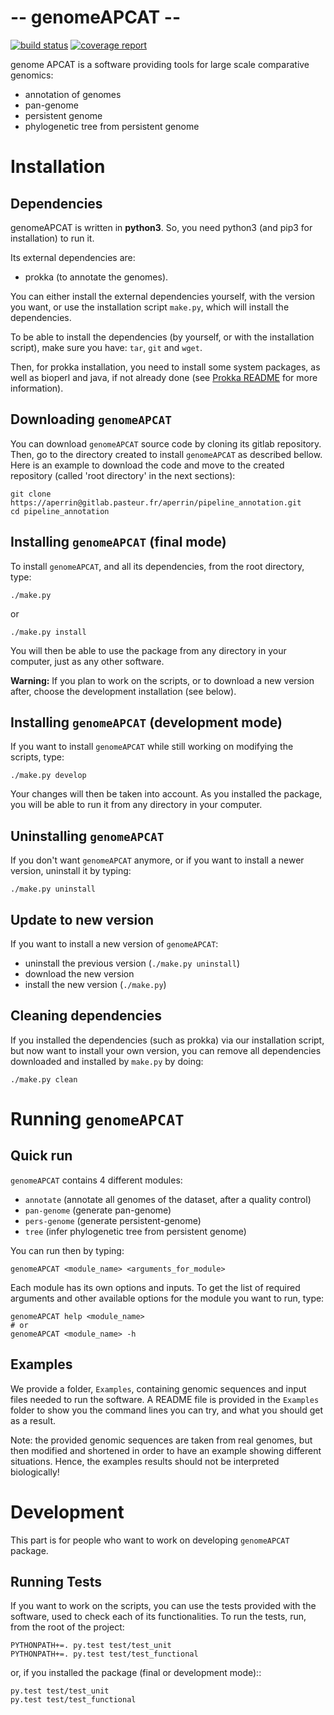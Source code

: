 # **-- genomeAPCAT --**

[![build status](https://gitlab.pasteur.fr/aperrin/pipeline_annotation/badges/master/build.svg)](https://gitlab.pasteur.fr/aperrin/pipeline_annotation/commits/master)
[![coverage report](https://gitlab.pasteur.fr/aperrin/pipeline_annotation/badges/master/coverage.svg)](http://aperrin.pages.pasteur.fr/pipeline_annotation/htmlcov)

genome APCAT is a software providing tools for large scale comparative genomics:
- annotation of genomes
- pan-genome
- persistent genome
- phylogenetic tree from persistent genome 


# Installation

## Dependencies

genomeAPCAT is written in **python3**. So, you need python3 (and pip3 for installation) to run it.

Its external dependencies are:
- prokka (to annotate the genomes). 

You can either install the external dependencies yourself, with the version you want, or use the installation script `make.py`, which will install the dependencies.

To be able to install the dependencies (by yourself, or with the installation script), make sure you have: `tar`, `git` and `wget`.

Then, for prokka installation, you need to install some system packages, as well as bioperl and java, if not already done (see [Prokka README](https://github.com/tseemann/prokka) for more information).

## Downloading `genomeAPCAT`

You can download `genomeAPCAT` source code by cloning its gitlab repository. Then, go to the directory created to install `genomeAPCAT` as described bellow. Here is an example to download the code and move to the created repository (called 'root directory' in the next sections):

    git clone https://aperrin@gitlab.pasteur.fr/aperrin/pipeline_annotation.git
    cd pipeline_annotation

## Installing `genomeAPCAT` (final mode)

To install `genomeAPCAT`, and all its dependencies, from the root directory, type:

    ./make.py 

or 

    ./make.py install

You will then be able to use the package from any directory in your computer,
just as any other software.

**Warning:** If you plan to work on the scripts, or to download a new version after, choose the development installation (see below).


## Installing `genomeAPCAT` (development mode)

If you want to install `genomeAPCAT` while still working on modifying the scripts, type:

    ./make.py develop

Your changes will then be taken into account. As you installed the package, you will be able to run it from any directory in your computer.

## Uninstalling `genomeAPCAT`

If you don't want `genomeAPCAT` anymore, or if you want to install a newer version, uninstall it by typing:

    ./make.py uninstall

## Update to new version

If you want to install a new version of `genomeAPCAT`:
- uninstall the previous version (`./make.py uninstall`)
- download the new version
- install the new version (`./make.py`)

## Cleaning dependencies

If you installed the dependencies (such as prokka) via our installation script, but now want to install your own version, you can remove all dependencies downloaded and installed by `make.py` by doing:

    ./make.py clean

# Running `genomeAPCAT`

## Quick run

`genomeAPCAT` contains 4 different modules: 
- `annotate` (annotate all genomes of the dataset, after a quality control)
- `pan-genome` (generate pan-genome)
- `pers-genome` (generate persistent-genome)
- `tree` (infer phylogenetic tree from persistent genome)

You can run then by typing:

    genomeAPCAT <module_name> <arguments_for_module>

Each module has its own options and inputs. To get the list of required arguments and other available options for the module you want to run, type: 

    genomeAPCAT help <module_name>
    # or 
    genomeAPCAT <module_name> -h

## Examples

We provide a folder, `Examples`, containing genomic sequences and input files needed to run the software. A README file is provided in the `Examples` folder to show you the command lines you can try, and what you should get as a result.

Note: the provided genomic sequences are taken from real genomes, but then modified and shortened in order to have an example showing different situations. Hence, the examples results should not be interpreted biologically!

# Development

This part is for people who want to work on developing `genomeAPCAT` package.

## Running Tests

If you want to work on the scripts, you can use the tests provided with the software, used to check each of its functionalities. To run the tests, run, from the root of the project:

    PYTHONPATH+=. py.test test/test_unit
    PYTHONPATH+=. py.test test/test_functional

or, if you installed the package (final or development mode)::

    py.test test/test_unit
    py.test test/test_functional
